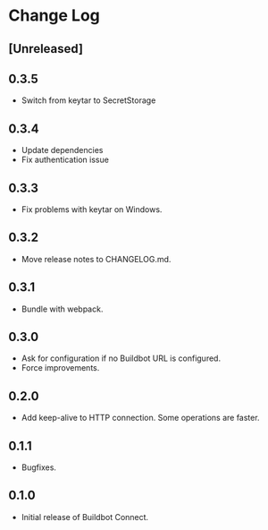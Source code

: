 # Change Log

## [Unreleased]

## 0.3.5

- Switch from keytar to SecretStorage

## 0.3.4

- Update dependencies
- Fix authentication issue

## 0.3.3

- Fix problems with keytar on Windows.

## 0.3.2

- Move release notes to CHANGELOG.md.

## 0.3.1

- Bundle with webpack.

## 0.3.0

- Ask for configuration if no Buildbot URL is configured.
- Force improvements.

## 0.2.0

- Add keep-alive to HTTP connection. Some operations are faster.

## 0.1.1

- Bugfixes.

## 0.1.0

- Initial release of Buildbot Connect.
